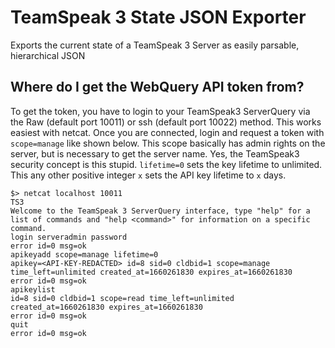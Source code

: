 # TeamSpeak 3 State JSON Exporter
Exports the current state of a TeamSpeak 3 Server as easily parsable, hierarchical JSON

## Where do I get the WebQuery API token from?
To get the token, you have to login to your TeamSpeak3 ServerQuery via the Raw (default port 10011) or ssh (default port 10022) method. This works easiest with netcat. Once you are connected, login and request a token with `scope=manage` like shown below. This scope basically has admin rights on the server, but is necessary to get the server name. Yes, the TeamSpeak3 security concept is this stupid. `lifetime=0` sets the key lifetime to unlimited. This any other positive integer `x` sets the API key lifetime to `x` days.

```
$> netcat localhost 10011
TS3
Welcome to the TeamSpeak 3 ServerQuery interface, type "help" for a list of commands and "help <command>" for information on a specific command.
login serveradmin password
error id=0 msg=ok
apikeyadd scope=manage lifetime=0
apikey=<API-KEY-REDACTED> id=8 sid=0 cldbid=1 scope=manage time_left=unlimited created_at=1660261830 expires_at=1660261830
error id=0 msg=ok
apikeylist
id=8 sid=0 cldbid=1 scope=read time_left=unlimited created_at=1660261830 expires_at=1660261830
error id=0 msg=ok
quit
error id=0 msg=ok
```
